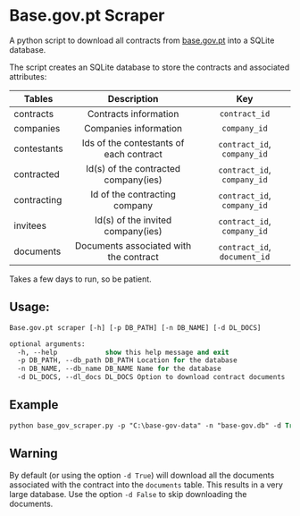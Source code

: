 # Base.gov.pt Scraper

A python script to download all contracts from [base.gov.pt](http://www.base.gov.pt/Base/pt/Homepage) into a SQLite database.

The script creates an SQLite database to store the contracts and associated attributes:

|Tables     |Description                            |Key
|-----------|:-------------------------------------:|:---------------------------:|
|contracts  |Contracts information                  |`contract_id`                |
|companies  |Companies information                  | `company_id`                |
|contestants|Ids of the contestants of each contract| `contract_id`, `company_id` |
|contracted |Id(s) of the contracted company(ies)   | `contract_id`, `company_id` |
|contracting|Id of the contracting company          | `contract_id`, `company_id` |
|invitees   |Id(s) of the invited company(ies)      | `contract_id`, `company_id` |
|documents  |Documents associated with the contract | `contract_id`, `document_id`|

Takes a few days to run, so be patient.

## Usage:

```ps
Base.gov.pt scraper [-h] [-p DB_PATH] [-n DB_NAME] [-d DL_DOCS]

optional arguments:
  -h, --help            show this help message and exit
  -p DB_PATH, --db_path DB_PATH Location for the database
  -n DB_NAME, --db_name DB_NAME Name for the database
  -d DL_DOCS, --dl_docs DL_DOCS Option to download contract documents
```

## Example

```ps
python base_gov_scraper.py -p "C:\base-gov-data" -n "base-gov.db" -d True
```

## Warning

By default (or using the option `-d True`) will download all the documents associated with the contract into the `documents` table.
This results in a very large database.
Use the option  `-d False` to skip downloading the documents.
